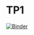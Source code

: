 # TP1
[![Binder](https://mybinder.org/badge_logo.svg)](https://mybinder.org/v2/gh/wissal-belhaj/TP1/main?filepath=TP1.ipynb)
